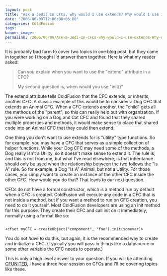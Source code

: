 ```yaml
---
layout: post
title: "Ask a Jedi: In CFCs, why would I use extends? Why would I use init()?"
date: "2006-06-09T12:06:00+06:00"
categories: ColdFusion 
tags: 
banner_image: 
permalink: /2006/06/09/Ask-a-Jedi-In-CFCs-why-would-I-use-extends-Why-would-I-use-init
---
```


It is probably bad form to cover two topics in one blog post, but they came in together so I thought I'd answer them together. Here is what my reader asked:

<blockquote>
Can you explain when you want to use the "extend" attribute in a CFC?

My second question is, when would you use "init()"
</blockquote>

The extend attribute tells ColdFusion that the CFC extends, or inherits, another CFC. A classic example of this would be to consider a Dog CFC that extends an Animal CFC. When a CFC extends another, the "child" gets all the methods of the "parent", so this can really help out with organization. If you were working on a Dog and Cat CFC and found that they shared multiple properties and methods, it would make sense to place that shared code into an Animal CFC that they could then extend.

One thing you don't want to use extends for is "utility" type functions. So for example, you may have a CFC that serves as a simple collection of helper functions. While your Dog CFC may need some of the methods, a Dog really isn't a Utility, so it doesn't make sense to extend it. The rule is, and this is not from me, but what I've read elsewhere, is that inheritance should only be used when the relationship between the two follows the "Is A" rule. So for example, a Dog "Is A" Animal, but not a Utility. For those cases, you simply want to create an instance of the other CFC inside the other CFC. How would you do that? That leads to our next question.

CFCs do not have a formal constructor, which is a method run by default when a CFC is created. ColdFusion will execute any code in a CFC that is not inside a method, but if you want a method to run on CFC creation, you need to do it yourself. Most ColdFusion developers are using an init method for this purpose. They create their CFC and call init on it immediately, normally using a format like so:

<code>
&lt;cfset myCFC = createObject("component", "foo").init(somevar)&gt;
</code>

You do not <i>have</i> to do this, but again, it is the recommended way to create and initialize a CFC. (Typically you will pass in things like a datasource or some other variable the CFC needs to operate.)

This is only a high level answer to your question. If you will be attending <a href="http://www.cfunited.com/">CFUNITED</a>, I have a three hour session on CFCs and I'll be covering topics like these.